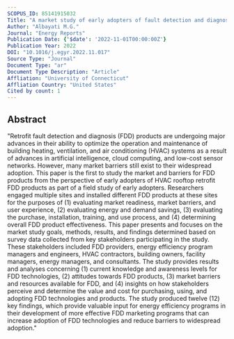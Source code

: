 ```yaml
---
SCOPUS_ID: 85141915032
Title: "A market study of early adopters of fault detection and diagnosis tools for rooftop HVAC systems"
Author: "Albayati M.G."
Journal: "Energy Reports"
Publication Date: {'$date': '2022-11-01T00:00:00Z'}
Publication Year: 2022
DOI: "10.1016/j.egyr.2022.11.017"
Source Type: "Journal"
Document Type: "ar"
Document Type Description: "Article"
Affliation: "University of Connecticut"
Affliation Country: "United States"
Cited by count: 1
---
```


## Abstract
"Retrofit fault detection and diagnosis (FDD) products are undergoing major advances in their ability to optimize the operation and maintenance of building heating, ventilation, and air conditioning (HVAC) systems as a result of advances in artificial intelligence, cloud computing, and low-cost sensor networks. However, many market barriers still exist to their widespread adoption. This paper is the first to study the market and barriers for FDD products from the perspective of early adopters of HVAC rooftop retrofit FDD products as part of a field study of early adopters. Researchers engaged multiple sites and installed different FDD products at these sites for the purposes of (1) evaluating market readiness, market barriers, and user experience, (2) evaluating energy and demand savings, (3) evaluating the purchase, installation, training, and use process, and (4) determining overall FDD product effectiveness. This paper presents and focuses on the market study goals, methods, results, and findings determined based on survey data collected from key stakeholders participating in the study. These stakeholders included FDD providers, energy efficiency program managers and engineers, HVAC contractors, building owners, facility managers, energy managers, and consultants. The study provides results and analyses concerning (1) current knowledge and awareness levels for FDD technologies, (2) attitudes towards FDD products, (3) market barriers and resources available for FDD, and (4) insights on how stakeholders perceive and determine the value and cost for purchasing, using, and adopting FDD technologies and products. The study produced twelve (12) key findings, which provide valuable input for energy efficiency programs in their development of more effective FDD marketing programs that can increase adoption of FDD technologies and reduce barriers to widespread adoption."
